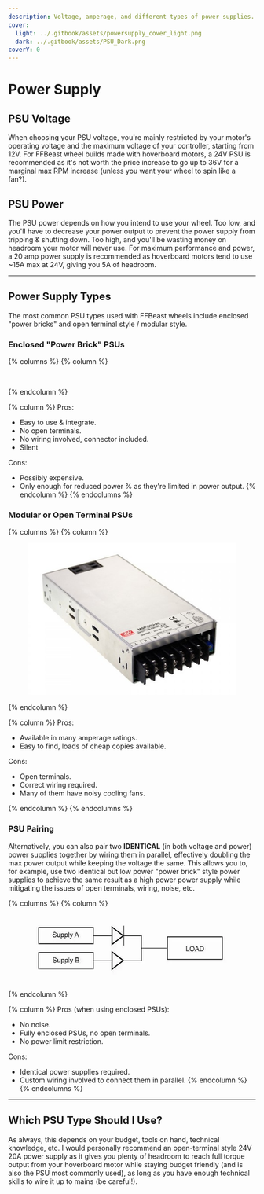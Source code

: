 ```yaml
---
description: Voltage, amperage, and different types of power supplies.
cover:
  light: ../.gitbook/assets/powersupply_cover_light.png
  dark: ../.gitbook/assets/PSU_Dark.png
coverY: 0
---
```


# Power Supply

## PSU Voltage

When choosing your PSU voltage, you're mainly restricted by your motor's operating voltage and the maximum voltage of your controller, starting from 12V. For FFBeast wheel builds made with hoverboard motors, a 24V PSU is recommended as it's not worth the price increase to go up to 36V for a marginal max RPM increase (unless you want your wheel to spin like a fan?).

## PSU Power

The PSU power depends on how you intend to use your wheel. Too low, and you'll have to decrease your power output to prevent the power supply from tripping & shutting down. Too high, and you'll be wasting money on headroom your motor will never use. For maximum performance and power, a 20 amp power supply is recommended as hoverboard motors tend to use \~15A max at 24V, giving you 5A of headroom.

***

## Power Supply Types

The most common PSU types used with FFBeast wheels include enclosed "power bricks" and open terminal style / modular style.

### Enclosed "Power Brick" PSUs

{% columns %}
{% column %}
<figure><img src="../.gitbook/assets/image (4) (1).png" alt=""><figcaption></figcaption></figure>
{% endcolumn %}

{% column %}
Pros:

* Easy to use & integrate.
* No open terminals.
* No wiring involved, connector included.
* Silent

Cons:

* Possibly expensive.
* Only enough for reduced power % as they're limited in power output.
{% endcolumn %}
{% endcolumns %}

### Modular or Open Terminal PSUs

{% columns %}
{% column %}
<figure><img src="../.gitbook/assets/image (1) (1) (1) (1) (1).png" alt=""><figcaption></figcaption></figure>
{% endcolumn %}

{% column %}
Pros:

* Available in many amperage ratings.
* Easy to find, loads of cheap copies available.

Cons:

* Open terminals.
* Correct wiring required.
* Many of them have noisy cooling fans.


{% endcolumn %}
{% endcolumns %}

### PSU Pairing

Alternatively, you can also pair two **IDENTICAL** (in both voltage and power) power supplies together by wiring them in parallel, effectively doubling the max power output while keeping the voltage the same. This allows you to, for example, use two identical but low power "power brick" style power supplies to achieve the same result as a high power power supply while mitigating the issues of open terminals, wiring, noise, etc.

{% columns %}
{% column %}
<figure><img src="../.gitbook/assets/image (2) (1) (1) (1) (1).png" alt="" width="450"><figcaption></figcaption></figure>
{% endcolumn %}

{% column %}
Pros (when using enclosed PSUs):

* No noise.
* Fully enclosed PSUs, no open terminals.
* No power limit restriction.

Cons:

* Identical power supplies required.
* Custom wiring involved to connect them in parallel.
{% endcolumn %}
{% endcolumns %}

***

## Which PSU Type Should I Use?

As always, this depends on your budget, tools on hand, technical knowledge, etc. I would personally recommend an open-terminal style 24V 20A power supply as it gives you plenty of headroom to reach full torque output from your hoverboard motor while staying budget friendly (and is also the PSU most commonly used), as long as you have enough technical skills to wire it up to mains (be careful!).
